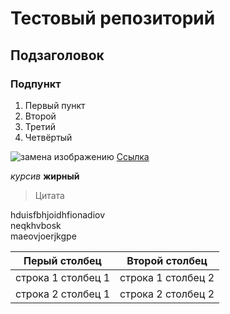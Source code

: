 # Тестовый репозиторий
## Подзаголовок
### Подпункт

1. Первый пункт
2. Второй
3. Третий
5. Четвёртый

![замена 
изображению](https://autoproof.com.ua/image/cache/data/mannol-9980-diesel-jet-cleaner-ochictitel-forcunok-200ml-3493-1000x1000.jpg)
[Ссылка](test)

*курсив*
**жирный**

> Цитата

hduisfbhjoidhfionadiov<br>neqkhvbosk<br>
maeovjoerjkgpe

Перый столбец | Второй столбец
---|---
строка 1 столбец 1 | строка 1 столбец 2
строка 2 столбец 1 | строка 2 столбец 2
